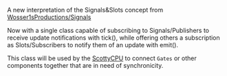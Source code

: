 A new interpretation of the Signals&Slots concept from [Wosser1sProductions/Signals](https://github.com/Wosser1sProductions/Signals)


  Now with a single class capable of subscribing to Signals/Publishers to receive update notifications with tick(),
  while offering others a subscription as Slots/Subscribers to notify them of an update with emit().


This class will be used by the [ScottyCPU](https://github.com/Wosser1sProductions/ScottyCPU) to connect `Gates` or other components together that are in need of synchronicity.
